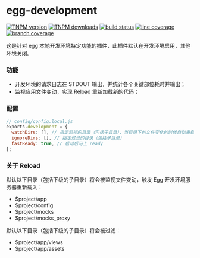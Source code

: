 # egg-development

[![TNPM version][tnpm-image]][tnpm-url]
[![TNPM downloads][tnpm-downloads-image]][tnpm-url]
[![build status][ci-image]][ci-url]
[![line coverage][line-coverage-image]][ci-url]
[![branch coverage][branch-coverage-image]][ci-url]

[tnpm-image]: http://web.npm.alibaba-inc.com/badge/v/@ali/egg-development.svg?style=flat-square
[tnpm-url]: http://web.npm.alibaba-inc.com/package/@ali/egg-development
[tnpm-downloads-image]: http://web.npm.alibaba-inc.com/badge/d/egg-development.svg?style=flat-square
[ci-image]: http://cise.alibaba-inc.com/task/160079/status.svg
[ci-url]: http://cise.alibaba-inc.com/task/160079
[line-coverage-image]: http://cise.alibaba-inc.com/task/160079/ut_line_coverage.svg
[branch-coverage-image]: http://cise.alibaba-inc.com/task/160079/ut_branch_coverage.svg

这是针对 egg 本地开发环境特定功能的插件，此插件默认在开发环境启用，其他环境关闭。

### 功能

- 开发环境的请求日志在 STDOUT 输出，并统计各个关键部位耗时并输出；
- 监视应用文件变动，实现 Reload 重新加载新的代码；

### 配置

```js
// config/config.local.js
exports.development = {
  watchDirs: [], // 指定监视的目录（包括子目录），当目录下的文件变化的时候自动重载应用，路径从项目根目录开始写
  ignoreDirs: [], // 指定过滤的目录（包括子目录）
  fastReady: true, // 启动后马上 ready
};
```

### 关于 Reload

默认以下目录（包括下级的子目录）将会被监视文件变动，触发 Egg 开发环境服务器重新载入：

- $project/app
- $project/config
- $project/mocks
- $project/mocks_proxy

默认以下目录（包括下级的子目录）将会被过滤：

- $project/app/views
- $project/app/assets
